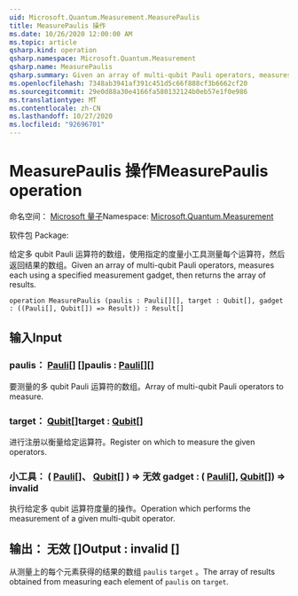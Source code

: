 ```yaml
---
uid: Microsoft.Quantum.Measurement.MeasurePaulis
title: MeasurePaulis 操作
ms.date: 10/26/2020 12:00:00 AM
ms.topic: article
qsharp.kind: operation
qsharp.namespace: Microsoft.Quantum.Measurement
qsharp.name: MeasurePaulis
qsharp.summary: Given an array of multi-qubit Pauli operators, measures each using a specified measurement gadget, then returns the array of results.
ms.openlocfilehash: 7348ab3941af391c451d5c66f888cf3b6662cf20
ms.sourcegitcommit: 29e0d88a30e4166fa580132124b0eb57e1f0e986
ms.translationtype: MT
ms.contentlocale: zh-CN
ms.lasthandoff: 10/27/2020
ms.locfileid: "92696701"
---
```

# <a name="measurepaulis-operation"></a><span data-ttu-id="c55c3-102">MeasurePaulis 操作</span><span class="sxs-lookup"><span data-stu-id="c55c3-102">MeasurePaulis operation</span></span>

<span data-ttu-id="c55c3-103">命名空间： [Microsoft 量子](xref:Microsoft.Quantum.Measurement)</span><span class="sxs-lookup"><span data-stu-id="c55c3-103">Namespace: [Microsoft.Quantum.Measurement](xref:Microsoft.Quantum.Measurement)</span></span>

<span data-ttu-id="c55c3-104">软件包 [](https://nuget.org/packages/)</span><span class="sxs-lookup"><span data-stu-id="c55c3-104">Package: [](https://nuget.org/packages/)</span></span>


<span data-ttu-id="c55c3-105">给定多 qubit Pauli 运算符的数组，使用指定的度量小工具测量每个运算符，然后返回结果的数组。</span><span class="sxs-lookup"><span data-stu-id="c55c3-105">Given an array of multi-qubit Pauli operators, measures each using a specified measurement gadget, then returns the array of results.</span></span>

```qsharp
operation MeasurePaulis (paulis : Pauli[][], target : Qubit[], gadget : ((Pauli[], Qubit[]) => Result)) : Result[]
```


## <a name="input"></a><span data-ttu-id="c55c3-106">输入</span><span class="sxs-lookup"><span data-stu-id="c55c3-106">Input</span></span>

### <a name="paulis--pauli"></a><span data-ttu-id="c55c3-107">paulis： [Pauli](xref:microsoft.quantum.lang-ref.pauli)[] []</span><span class="sxs-lookup"><span data-stu-id="c55c3-107">paulis : [Pauli](xref:microsoft.quantum.lang-ref.pauli)[][]</span></span>

<span data-ttu-id="c55c3-108">要测量的多 qubit Pauli 运算符的数组。</span><span class="sxs-lookup"><span data-stu-id="c55c3-108">Array of multi-qubit Pauli operators to measure.</span></span>


### <a name="target--qubit"></a><span data-ttu-id="c55c3-109">target： [Qubit](xref:microsoft.quantum.lang-ref.qubit)[]</span><span class="sxs-lookup"><span data-stu-id="c55c3-109">target : [Qubit](xref:microsoft.quantum.lang-ref.qubit)[]</span></span>

<span data-ttu-id="c55c3-110">进行注册以衡量给定运算符。</span><span class="sxs-lookup"><span data-stu-id="c55c3-110">Register on which to measure the given operators.</span></span>


### <a name="gadget--pauliqubit--__invalidresult__"></a><span data-ttu-id="c55c3-111">小工具： ( [Pauli](xref:microsoft.quantum.lang-ref.pauli)[]、 [Qubit](xref:microsoft.quantum.lang-ref.qubit)[] ) => __无效 <Result>__</span><span class="sxs-lookup"><span data-stu-id="c55c3-111">gadget : ( [Pauli](xref:microsoft.quantum.lang-ref.pauli)[], [Qubit](xref:microsoft.quantum.lang-ref.qubit)[]) => __invalid<Result>__</span></span> 

<span data-ttu-id="c55c3-112">执行给定多 qubit 运算符度量的操作。</span><span class="sxs-lookup"><span data-stu-id="c55c3-112">Operation which performs the measurement of a given multi-qubit operator.</span></span>



## <a name="output--__invalidresult__"></a><span data-ttu-id="c55c3-113">输出： __无效 <Result>__ []</span><span class="sxs-lookup"><span data-stu-id="c55c3-113">Output : __invalid<Result>__ []</span></span>

<span data-ttu-id="c55c3-114">从测量上的每个元素获得的结果的数组 `paulis` `target` 。</span><span class="sxs-lookup"><span data-stu-id="c55c3-114">The array of results obtained from measuring each element of `paulis` on `target`.</span></span>